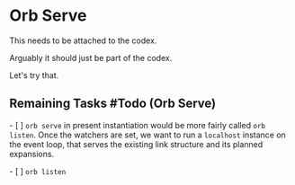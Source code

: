 # Orb Serve

This needs to be attached to the codex\.

Arguably it should just be part of the codex\.

Let's try that\.


## Remaining Tasks \#Todo \(Orb Serve\)

\- \[ \]  `orb serve` in present instantiation would be more fairly called
       `orb listen`\.  Once the watchers are set, we want to run a `localhost`
       instance on the event loop, that serves the existing link structure and
       its planned expansions\.

\- \[ \]  `orb listen`